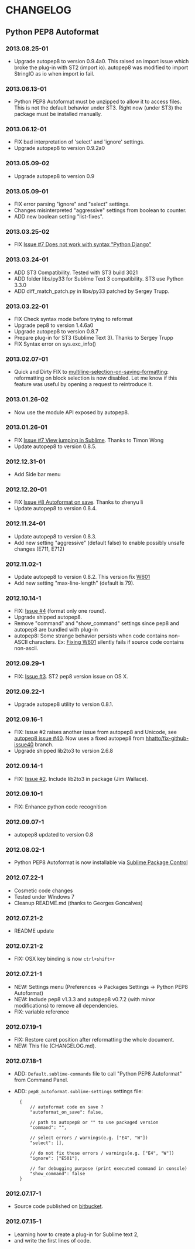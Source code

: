 # CHANGELOG

## Python PEP8 Autoformat

### 2013.08.25-01
  - Upgrade autopep8 to version 0.9.4a0. This raised an import issue which broke the plug-in with ST2 (import io). autopep8 was modified to import StringIO as io when import io fail.

### 2013.06.13-01
  - Python PEP8 Autoformat must be unzipped to allow it to access files. This is not the default behavior under ST3. Right now (under ST3) the package must be installed manually.

### 2013.06.12-01
  - FIX bad interpretation of 'select' and 'ignore' settings.
  - Upgrade autopep8 to version 0.9.2a0

### 2013.05.09-02
  - Upgrade autopep8 to version 0.9
  
### 2013.05.09-01
  - FIX error parsing "ignore" and "select" settings.
  - Changes misinterpreted "aggressive" settings from boolean to counter.
  - ADD new boolean setting "list-fixes".

### 2013.03.25-02
  - FIX [Issue #7 Does not work with syntax "Python Django"](https://bitbucket.org/StephaneBunel/pythonpep8autoformat/issue/10/does-not-work-with-syntax-python-django)

### 2013.03.24-01
  - ADD ST3 Compatibility. Tested with ST3 build 3021
  - ADD folder libs/py33 for Sublime Text 3 compatibility. ST3 use Python 3.3.0
  - ADD diff_match_patch.py in libs/py33 patched by Sergey Trupp.

### 2013.03.22-01
  - FIX Check syntax mode before trying to reformat
  - Upgrade pep8 to version 1.4.6a0
  - Upgrade autopep8 to version 0.8.7
  - Prepare plug-in for ST3 (Sublime Text 3). Thanks to Sergey Trupp
  - FIX Syntax error on sys.exc_info()

### 2013.02.07-01
  - Quick and Dirty FIX to [multiline-selection-on-saving-formatting][issue9]: reformatting on block selection is now disabled.
  Let me know if this feature was useful by opening a request to reintroduce it.

### 2013.01.26-02
  - Now use the module API exposed by autopep8.

### 2013.01.26-01
  - FIX [Issue #7 View jumping in Sublime][issue7]. Thanks to Timon Wong
  - Update autopep8 to version 0.8.5.

### 2012.12.31-01
  - Add Side bar menu

### 2012.12.20-01
  - FIX [Issue #8 Autoformat on save][issue8]. Thanks to zhenyu li
  - Update autopep8 to version 0.8.4.

### 2012.11.24-01
 - Update autopep8 to version 0.8.3.
 - Add new setting "aggressive" (default false) to enable possibly unsafe changes (E711, E712)

### 2012.11.02-1
 - Update autopep8 to version 0.8.2. This version fix [W601][fix-github-issue40]
 - Add new setting "max-line-length" (default is 79).

### 2012.10.14-1
- FIX: [Issue #4][issue4] (format only one round).
- Upgrade shipped autopep8.
- Remove "command" and "show_command" settings since pep8 and autopep8 are bundled with plug-in
- autopep8: Some strange behavior persists when code contains non-ASCII characters.
  Ex: [Fixing W601][fix-github-issue40] silently fails if source code contains non-ascii.

### 2012.09.29-1
- FIX: [Issue #3][issue3]. ST2 pep8 version issue on OS X.

### 2012.09.22-1
- Upgrade autopep8 utility to version 0.8.1.

### 2012.09.16-1
- FIX: Issue #2 raises another issue from autopep8 and Unicode, see [autopep8 issue #40][autopep8-issue40].
Now uses a fixed autopep8 from [hhatto/fix-github-issue40][fix-github-issue40] branch.
- Upgrade shipped lib2to3 to version 2.6.8

### 2012.09.14-1
- FIX: [Issue #2][issue2]. Include lib2to3 in package (Jim Wallace).

### 2012.09.10-1
- FIX: Enhance python code recognition

### 2012.09.07-1
- autopep8 updated to version 0.8

### 2012.08.02-1
- Python PEP8 Autoformat is now installable via [Sublime Package Control][spp]

### 2012.07.22-1
- Cosmetic code changes
- Tested under Windows 7
- Cleanup README.md (thanks to Georges Goncalves)

### 2012.07.21-2
- README update

### 2012.07.21-2
- FIX: OSX key binding is now `ctrl+shift+r`

### 2012.07.21-1
- NEW: Settings menu (Preferences -> Packages Settings -> Python PEP8 Autoformat)
- NEW: Include pep8 v1.3.3 and autopep8 v0.7.2 (with minor modifications) to remove all dependencies.
- FIX: variable reference

### 2012.07.19-1
- FIX: Restore caret position after reformatting the whole document.
- NEW: This file (CHANGELOG.md).

### 2012.07.18-1
- ADD: `Default.sublime-commands` file to call "Python PEP8 Autoformat" from Command Panel.
- ADD: `pep8_autoformat.sublime-settings` settings file:

		{
			// autoformat code on save ?
			"autoformat_on_save": false,

		    // path to autopep8 or "" to use packaged version
		    "command": "",

		    // select errors / warnings(e.g. ["E4", "W"])
		    "select": [],

		    // do not fix these errors / warnings(e.g. ["E4", "W"])
		    "ignore": ["E501"],

		    // for debugging purpose (print executed command in console)
		    "show_command": false
		}

### 2012.07.17-1
- Source code published on [bitbucket][sources].

### 2012.07.15-1
- Learning how to create a plug-in for Sublime text 2,
- and write the first lines of code.


[sources]: https://bitbucket.org/StephaneBunel/pythonpep8autoformat
[spp]: http://wbond.net/sublime_packages/package_control
[issue2]: https://bitbucket.org/StephaneBunel/pythonpep8autoformat/issue/2/import-error-during-formatting
[autopep8-issue40]: https://github.com/hhatto/autopep8/issues/40
[fix-github-issue40]: https://github.com/hhatto/autopep8/issues/40
[issue3]: https://bitbucket.org/StephaneBunel/pythonpep8autoformat/issue/3/downloaded-and-getting-error-on-ctrl-shift
[issue4]: https://bitbucket.org/StephaneBunel/pythonpep8autoformat/issue/4/format-only-one-round
[issue7]: https://bitbucket.org/StephaneBunel/pythonpep8autoformat/issue/7/view-jumping-in-sublime
[issue8]: https://bitbucket.org/StephaneBunel/pythonpep8autoformat/issue/8/change-on_post_save-to-on_pre_save
[issue9]: https://bitbucket.org/StephaneBunel/pythonpep8autoformat/issue/9/multiline-selection-on-saving-formatting
